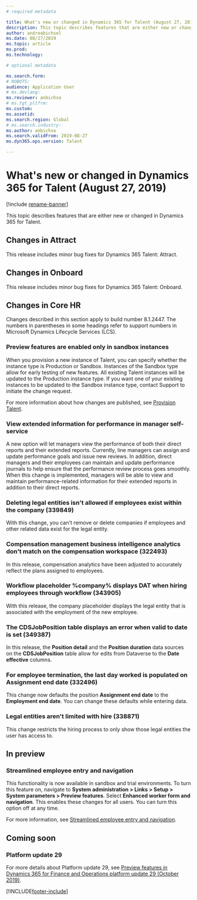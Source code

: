 ```yaml
---
# required metadata

title: What's new or changed in Dynamics 365 for Talent (August 27, 2019)
description: This topic describes features that are either new or changed in Microsoft Dynamics 365 for Talent for August 28, 2019.
author: andreabichsel
ms.date: 08/27/2019
ms.topic: article
ms.prod: 
ms.technology: 

# optional metadata

ms.search.form: 
# ROBOTS: 
audience: Application User
# ms.devlang: 
ms.reviewer: anbichse
# ms.tgt_pltfrm: 
ms.custom: 
ms.assetid: 
ms.search.region: Global
# ms.search.industry: 
ms.author: anbichse
ms.search.validFrom: 2019-08-27
ms.dyn365.ops.version: Talent

---
```

# What's new or changed in Dynamics 365 for Talent (August 27, 2019)

[!include [rename-banner](~/includes/cc-data-platform-banner.md)]

This topic describes features that are either new or changed in Dynamics 365 for Talent.

## Changes in Attract

This release includes minor bug fixes for Dynamics 365 Talent: Attract.

## Changes in Onboard

This release includes minor bug fixes for Dynamics 365 Talent: Onboard.

## Changes in Core HR

Changes described in this section apply to build number 8.1.2447. The numbers in parentheses in some headings refer to support numbers in Microsoft Dynamics Lifecycle Services (LCS).

### Preview features are enabled only in sandbox instances

When you provision a new instance of Talent, you can specify whether the instance type is Production or Sandbox. Instances of the Sandbox type allow for early testing of new features. All existing Talent instances will be updated to the Production instance type. If you want one of your existing instances to be updated to the Sandbox instance type, contact Support to initiate the change request.

For more information about how changes are published, see [Provision Talent](./provisioning-talent.md).

### View extended information for performance in manager self-service

A new option will let managers view the performance of both their direct reports and their extended reports. Currently, line managers can assign and update performance goals and issue new reviews. In addition, direct managers and their employees can maintain and update performance journals to help ensure that the performance review process goes smoothly. When this change is implemented, managers will be able to view and maintain performance-related information for their extended reports in addition to their direct reports.

### Deleting legal entities isn't allowed if employees exist within the company (339849)

With this change, you can't remove or delete companies if employees and other related data exist for the legal entity.

### Compensation management business intelligence analytics don't match on the compensation workspace (322493)

In this release, compensation analytics have been adjusted to accurately reflect the plans assigned to employees.

### Workflow placeholder %company% displays DAT when hiring employees through workflow (343905)

With this release, the company placeholder displays the legal entity that is associated with the employment of the new employee.

### The CDSJobPosition table displays an error when valid to date is set (349387)

In this release, the **Position detail** and the **Position duration** data sources on the **CDSJobPosition** table allow for edits from Dataverse to the **Date effective** columns. 

### For employee termination, the last day worked is populated on Assignment end date (332496)

This change now defaults the position **Assignment end date** to the **Employment end date**. You can change these defaults while entering data.

### Legal entities aren't limited with hire (338871)
 
This change restricts the hiring process to only show those legal entities the user has access to.  

## In preview

### Streamlined employee entry and navigation

This functionality is now available in sandbox and trial environments. To turn this feature on, navigate to **System administration > Links > Setup > System parameters > Preview features**. Select **Enhanced worker form and navigation**. This enables these changes for all users. You can turn this option off at any time.

For more information, see [Streamlined employee entry and navigation](./streamlined-employee-entry.md).

## Coming soon

### Platform update 29

For more details about Platform update 29, see [Preview features in Dynamics 365 for Finance and Operations platform update 29 (October 2019)](https://docs.microsoft.com/dynamics365/unified-operations/fin-and-ops/get-started/whats-new-platform-update-29).


[!INCLUDE[footer-include](../includes/footer-banner.md)]